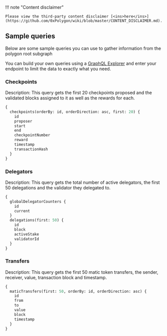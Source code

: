 !!! note "Content disclaimer"

    Please view the third-party content disclaimer [<ins>here</ins>](https://github.com/0xPolygon/wiki/blob/master/CONTENT_DISCLAIMER.md).

## Sample queries

Below are some sample queries you can use to gather information from the polygon root subgraph

You can build your own queries using a [GraphQL Explorer](https://graphiql-online.com/graphiql) and enter your endpoint to limit the data to exactly what you need.

### Checkpoints

Description: This query gets the first 20 checkpoints proposed and the validated blocks assigned to it as well as the rewards for each.

```graphql
{
  checkpoints(orderBy: id, orderDirection: asc, first: 20) {
    id
    proposer
    start
    end
    checkpointNumber
    reward
    timestamp
    transactionHash
  }
}
```

### Delegators

Description: This query gets the total number of active delegators, the first 50 delegations and the validator they delegated to.

```graphql
{
  globalDelegatorCounters {
    id
    current
  }
  delegations(first: 50) {
    id
    block
    activeStake
    validatorId
  }
}
```

### Transfers

Description: This query gets the first 50 matic token transfers, the sender, receiver, value, transaction block and timestamp.

```graphql
{
  maticTransfers(first: 50, orderBy: id, orderDirection: asc) {
    id
    from
    to
    value
    block
    timestamp
  }
}
```
